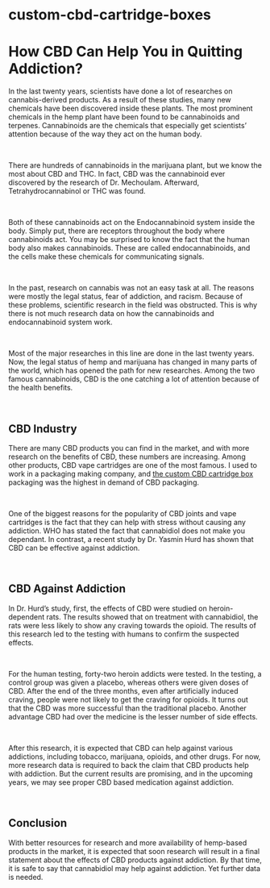 # custom-cbd-cartridge-boxes
<h1>How CBD Can Help You in Quitting Addiction?</h1>
<p>In the last twenty years, scientists have done a lot of researches on cannabis-derived products. As a result of these studies, many new chemicals have been discovered inside these plants. The most prominent chemicals in the hemp plant have been found to be cannabinoids and terpenes. Cannabinoids are the chemicals that especially get scientists&rsquo; attention because of the way they act on the human body.</p>
<p>&nbsp;</p>
<p>There are hundreds of cannabinoids in the marijuana plant, but we know the most about CBD and THC. In fact, CBD was the cannabinoid ever discovered by the research of Dr. Mechoulam. Afterward, Tetrahydrocannabinol or THC was found.</p>
<p>&nbsp;</p>
<p>Both of these cannabinoids act on the Endocannabinoid system inside the body. Simply put, there are receptors throughout the body where cannabinoids act. You may be surprised to know the fact that the human body also makes cannabinoids. These are called endocannabinoids, and the cells make these chemicals for communicating signals.</p>
<p>&nbsp;</p>
<p>In the past, research on cannabis was not an easy task at all. The reasons were mostly the legal status, fear of addiction, and racism. Because of these problems, scientific research in the field was obstructed. This is why there is not much research data on how the cannabinoids and endocannabinoid system work.</p>
<p>&nbsp;</p>
<p>Most of the major researches in this line are done in the last twenty years. Now, the legal status of hemp and marijuana has changed in many parts of the world, which has opened the path for new researches. Among the two famous cannabinoids, CBD is the one catching a lot of attention because of the health benefits.</p>
<p>&nbsp;</p>
<h2>CBD Industry</h2>
<p>There are many CBD products you can find in the market, and with more research on the benefits of CBD, these numbers are increasing. Among other products, CBD vape cartridges are one of the most famous. I used to work in a packaging making company, and <a href="https://uscbdboxes.com/cbd-cartridge-boxes/">the custom CBD cartridge box</a> packaging was the highest in demand of CBD packaging.</p>
<p>&nbsp;</p>
<p>One of the biggest reasons for the popularity of CBD joints and vape cartridges is the fact that they can help with stress without causing any addiction. WHO has stated the fact that cannabidiol does not make you dependant. In contrast, a recent study by Dr. Yasmin Hurd has shown that CBD can be effective against addiction.</p>
<p>&nbsp;</p>
<h2>CBD Against Addiction</h2>
<p>In Dr. Hurd&rsquo;s study, first, the effects of CBD were studied on heroin-dependent rats. The results showed that on treatment with cannabidiol, the rats were less likely to show any craving towards the opioid. The results of this research led to the testing with humans to confirm the suspected effects.</p>
<p>&nbsp;</p>
<p>For the human testing, forty-two heroin addicts were tested. In the testing, a control group was given a placebo, whereas others were given doses of CBD. After the end of the three months, even after artificially induced craving, people were not likely to get the craving for opioids. It turns out that the CBD was more successful than the traditional placebo. Another advantage CBD had over the medicine is the lesser number of side effects.</p>
<p>&nbsp;</p>
<p>After this research, it is expected that CBD can help against various addictions, including tobacco, marijuana, opioids, and other drugs. For now, more research data is required to back the claim that CBD products help with addiction. But the current results are promising, and in the upcoming years, we may see proper CBD based medication against addiction.</p>
<p>&nbsp;</p>
<h2>Conclusion</h2>
<p>With better resources for research and more availability of hemp-based products in the market, it is expected that soon research will result in a final statement about the effects of CBD products against addiction. By that time, it is safe to say that cannabidiol may help against addiction. Yet further data is needed.</p>
